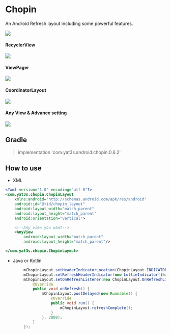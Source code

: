 # Chopin
An Android Refresh layout including some powerful features.

![](https://github.com/Yat3s/Chopin/blob/dev/screenshot/device-2019-02-15-111301.png)


#### RecyclerView
![](https://github.com/Yat3s/Chopin/blob/dev/screenshot/recyclerview.gif)

#### ViewPager
![](https://github.com/Yat3s/Chopin/blob/dev/screenshot/viewpager.gif)

#### CoordinatorLayout
![](https://github.com/Yat3s/Chopin/blob/dev/screenshot/coordinatorLayout.gif)

#### Any View & Advance setting
![](https://github.com/Yat3s/Chopin/blob/dev/screenshot/custom.gif)



## Gradle
> implementation 'com.yat3s.android:chopin:0.6.2'

## How to use
- XML 
```xml
<?xml version="1.0" encoding="utf-8"?>
<com.yat3s.chopin.ChopinLayout
    xmlns:android="http://schemas.android.com/apk/res/android"
    android:id="@+id/chopin_layout"
    android:layout_width="match_parent"
    android:layout_height="match_parent"
    android:orientation="vertical">

    <!--Any view you want-->
    <AnyView
        android:layout_width="match_parent"
        android:layout_height="match_parent"/>

</com.yat3s.chopin.ChopinLayout>
```

- Java or Kotlin
```java
        mChopinLayout.setHeaderIndicatorLocation(ChopinLayout.INDICATOR_LOCATION_BEHIND);
        mChopinLayout.setRefreshHeaderIndicator(new LottieIndicator(this, "victory.json", 0.1f));
        mChopinLayout.setOnRefreshListener(new ChopinLayout.OnRefreshListener() {
            @Override
            public void onRefresh() {
                mChopinLayout.postDelayed(new Runnable() {
                    @Override
                    public void run() {
                        mChopinLayout.refreshComplete();
                    }
                }, 2000);
            }
        });
```

